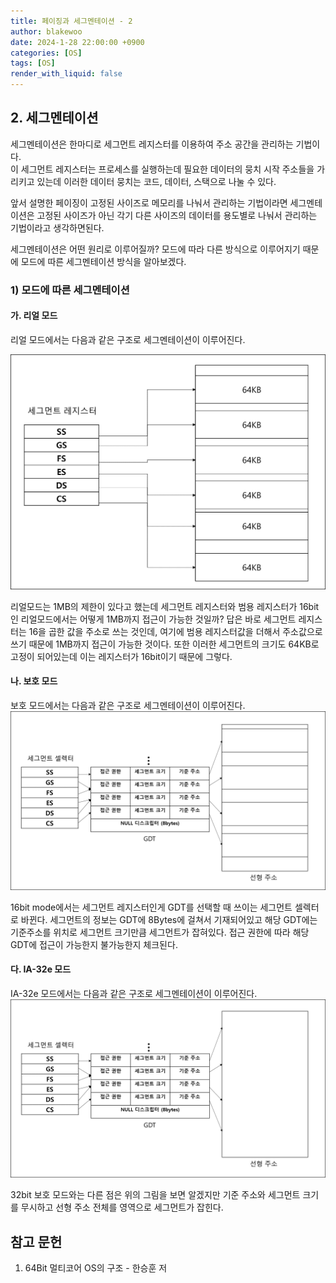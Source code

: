 ```yaml
---
title: 페이징과 세그멘테이션 - 2
author: blakewoo
date: 2024-1-28 22:00:00 +0900
categories: [OS]
tags: [OS]
render_with_liquid: false
---
```


## 2. 세그멘테이션
세그멘테이션은 한마디로 세그먼트 레지스터를 이용하여 주소 공간을 관리하는 기법이다.   
이 세그먼트 레지스터는 프로세스를 실행하는데 필요한 데이터의 뭉치 시작 주소들을 가리키고 있는데
이러한 데이터 뭉치는 코드, 데이터, 스택으로 나눌 수 있다.

앞서 설명한 페이징이 고정된 사이즈로 메모리를 나눠서 관리하는 기법이라면 세그멘테이션은
고정된 사이즈가 아닌 각기 다른 사이즈의 데이터를 용도별로 나눠서 관리하는 기법이라고 생각하면된다.

세그멘테이션은 어떤 원리로 이루어질까?
모드에 따라 다른 방식으로 이루어지기 때문에 모드에 따른 세그멘테이션 방식을 알아보겠다.

### 1) 모드에 따른 세그멘테이션
#### 가. 리얼 모드
리얼 모드에서는 다음과 같은 구조로 세그멘테이션이 이루어진다.

![img.png](/assets/blog/os/2024/16bit_mode_segmantation.png)     
 
리얼모드는 1MB의 제한이 있다고 했는데 세그먼트 레지스터와 범용 레지스터가 16bit인 리얼모드에서는 어떻게 1MB까지 접근이 가능한 것일까?
답은 바로 세그먼트 레지스터는 16을 곱한 값을 주소로 쓰는 것인데, 여기에 범용 레지스터값을 더해서
주소값으로 쓰기 때문에 1MB까지 접근이 가능한 것이다.
또한 이러한 세그먼트의 크기도 64KB로 고정이 되어있는데 이는 레지스터가 16bit이기 때문에 그렇다.

#### 나. 보호 모드
보호 모드에서는 다음과 같은 구조로 세그멘테이션이 이루어진다.
![img.png](/assets/blog/os/2024/32bit_mode_segmantation.png)   

16bit mode에서는 세그먼트 레지스터인게 GDT를 선택할 때 쓰이는 세그먼트 셀렉터로 바뀐다.
세그먼트의 정보는 GDT에 8Bytes에 걸쳐서 기재되어있고 해당 GDT에는 기준주소를 위치로 세그먼트 크기만큼
세그먼트가 잡혀있다. 접근 권한에 따라 해당 GDT에 접근이 가능한지 불가능한지 체크된다.

#### 다. IA-32e 모드
IA-32e 모드에서는 다음과 같은 구조로 세그멘테이션이 이루어진다.
![img.png](/assets/blog/os/2024/64bit_mode_segmantation.png)   

32bit 보호 모드와는 다른 점은 위의 그림을 보면 알겠지만 기준 주소와 세그먼트 크기를 무시하고 선형 주소 전체를 영역으로
세그먼트가 잡힌다.



## 참고 문헌
1. 64Bit 멀티코어 OS의 구조 - 한승훈 저
